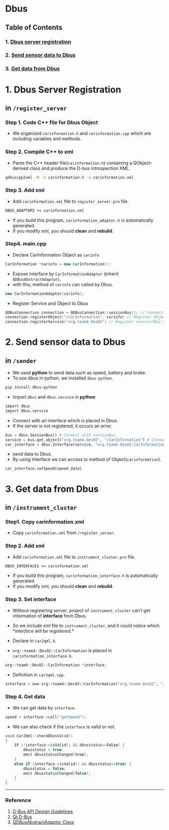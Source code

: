 # Dbus

## Table of Contents

### 1. [Dbus server registration](#1-dbus-server-registration)

### 2. [Send sensor data to Dbus](#2-send-sensor-data-to-dbus)

### 3. [Get data from Dbus](#3-get-data-from-dbus)

# 1. Dbus Server Registration

## in `/register_server`

### Step 1. Code C++ file for Dbus Object

- We organized `carinformation.h` and `carinformation.cpp`  which are including variables and methods.

### Step 2. Compile C++ to xml

- Parse the C++ header file(`carinformation.h`) containing a QObject-derived class and produce the D-bus introspection XML.

```bash
qdbuscpp2xml -M -S carinformation.h -o carinformation.xml  
```

### Step 3. Add xml

- Add `carinformation.xml` file to `register_server.pro` file.

```bash
DBUS_ADAPTORS += carinformation.xml
```

- If you build this program, `carinformation_adaptor.h` is automatically generated.
- If you modify xml, you should **clean** and **rebuild**.

### Step4. main.cpp

- Declare CarInformation Object as `carinfo`

```cpp
CarInformation *carinfo = new CarInformation();
```

- Expose interface by `CarInformationAdaptor` (inherit `QDBusAbstractAdaptor`).
- with this, method of `carinfo` can called by Dbus.

```cpp
new CarInformationAdaptor(carinfo);
```

- Register Service and Object to Dbus

```cpp
QDBusConnection connection = QDBusConnection::sessionBus(); // Connect sessionBus 
connection.registerObject("/CarInformation", carinfo) // Register Object 
connection.registerService("org.team4.Des02") // Register service(Bus's name)
```

# 2. Send sensor data to Dbus

## in `/sender`

- We used **python** to send data such as speed, battery and brake.
- To use dbus in python, we installed `dbus-python`.

```bash
pip install dbus-python 
```

- Import `dbus` and `dbus.service` in **python**

```bash
import dbus
import dbus.service
```

- Connect with an interface which is placed in Dbus.
- If the server is not registered, it occurs an error.

```python
bus = dbus.SessionBus() # Connect with sessionBus
service = bus.get_object("org.team4.Des02", "/CarInformation") # Connect with Object by information of service and object path
car_interface = dbus.Interface(service, "org.team4.Des02.CarInformation") # Link interface with Object
```

- send data to Dbus.
- By using interface we can access to method of Object(`carinformation`).

```python
car_interface.setSpeed(speed_data)
```

# 3. Get data from Dbus

## in `/instrument_cluster`

### Step1. Copy carinformation.xml

- Copy `carinformation.xml` from `/register_server`.

### Step 2. Add xml

- Add `carinformation.xml` file to `instrument_cluster.pro` file.

```bash
DBUS_INTERFACES += carinformation.xml
```

- If you build this program, `carinformation_interface.h` is automatically generated.
- If you modify xml, you should **clean** and **rebuild**.

### Step 3. Set interface

- Without registering server, project of `instrument_cluster` can’t get information of **interface** from Dbus.
- So we include xml file to `instrument_cluster`, and it could notice which **interface will be registered.\**

- Declare in `car2qml.h`.
- `org::team4::Des02::CarInformation` is placed in `carinformation_interface.h`.

```cpp
org::team4::Des02::CarInformation *interface;
```

- Definition in `car2qml.cpp`.

```python
interface = new org::team4::Des02::CarInformation("org.team4.Des02", "/CarInformation", QDBusConnection::sessionBus());
```

### Step 4. Get data

- We can get data by `interface`.

```cpp
speed = interface->call("getSpeed");
```

- We can also check if the `interface` is valid or not.

```cpp
void Car2Qml::checkDbusValid()
{
    if (!interface->isValid() && dbusstatus==false) {
        dbusstatus = true;
        emit dbusstatusChanged(true);
    }
    else if (interface->isValid() && dbusstatus==true) {
        dbusstatus = false;
        emit dbusstatusChanged(false);
    }
}
```

---

### Reference

1. [D-Bus API Design Guidelines](https://dbus.freedesktop.org/doc/dbus-api-design.html)
2. [Qt D-Bus](https://doc.qt.io/qt-5/qtdbus-index.html)
3. [QDBusAbstractAdaptor Class](https://doc.qt.io/qt-5/qdbusabstractadaptor.html)
